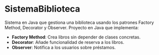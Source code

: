 # SistemaBiblioteca
Sistema en Java que gestiona una biblioteca usando los patrones Factory Method, Decorator y Observer.
Proyecto en Java que implementa:

- **Factory Method**: Crea libros sin depender de clases concretas.
- **Decorator**: Añade funcionalidad de reserva a los libros.
- **Observer**: Notifica a los usuarios sobre préstamos.
